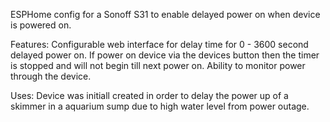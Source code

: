 ESPHome config for a Sonoff S31 to enable delayed power on when device is powered on.

Features:
Configurable web interface for delay time for 0 - 3600 second delayed power on.
If power on device via the devices button then the timer is stopped and will not begin till next power on.
Ability to monitor power through the device.

Uses:
Device was initiall created in order to delay the power up of a skimmer in a aquarium sump due to high water level from power outage.
